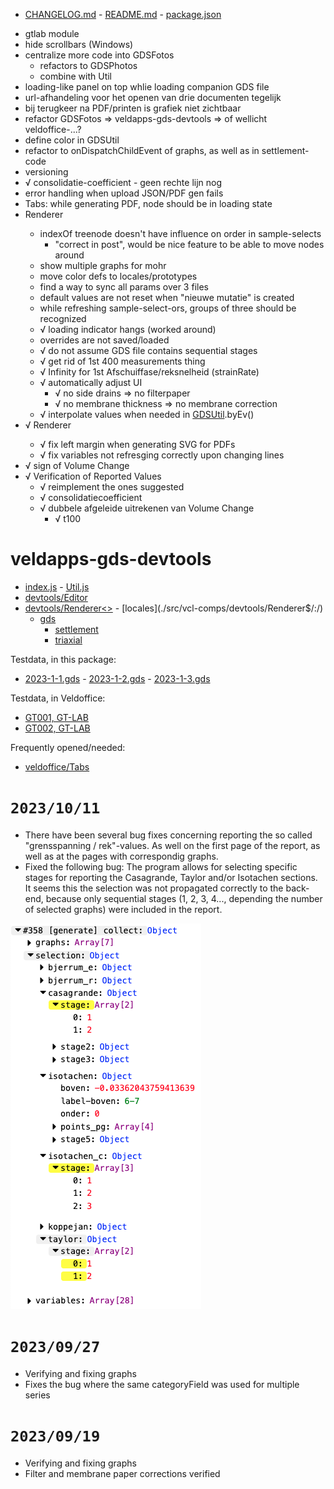 * [CHANGELOG.md]() - [README.md]() - [package.json]()

> 
* gtlab module
* hide scrollbars (Windows)
* centralize more code into GDSFotos
	* refactors to GDSPhotos
	* combine with Util
* loading-like panel on top whlie loading companion GDS file
* url-afhandeling voor het openen van drie documenten tegelijk
* bij terugkeer na PDF/printen is grafiek niet zichtbaar
* refactor GDSFotos => veldapps-gds-devtools => of wellicht veldoffice-...?
* define color in GDSUtil
* refactor to onDispatchChildEvent of graphs, as well as in settlement-code
* versioning
* √ consolidatie-coefficient - geen rechte lijn nog
* error handling when upload JSON/PDF gen fails
* Tabs<Document>: while generating PDF, node should be in loading state
* Renderer<triaxial>
	* indexOf treenode doesn't have influence on order in sample-selects
		* "correct in post", would be nice feature to be able to move nodes around
	* show multiple graphs for mohr
	* move color defs to locales/prototypes
	* find a way to sync all params over 3 files
	* default values are not reset when "nieuwe mutatie" is created
	* while refreshing sample-select-ors, groups of three should be recognized
	* √ loading indicator hangs (worked around)
	* overrides are not saved/loaded
	* √ do not assume GDS file contains sequential stages
	* √ get rid of 1st 400 measurements thing
	* √ Infinity for 1st Afschuiffase/reksnelheid (strainRate)
	* √ automatically adjust UI
		* √ no side drains => no filterpaper
		* √ no membrane thickness => no membrane correction
	* √ interpolate values when needed in [GDSUtil](src/Util.js).byEv()
* √ Renderer<settlement>
	* √ fix left margin when generating SVG for PDFs
	* √ fix variables not refresging correctly upon changing lines
* √ sign of Volume Change
* √ Verification of Reported Values
	* √ reimplement the ones suggested
	* √ consolidatiecoefficient
	* √ dubbele afgeleide uitrekenen van Volume Change
		* √ t100

# veldapps-gds-devtools

* [index.js](src/:) - [Util.js](src/:)
* [devtools/Editor<gds>]((./src/vcl-comps/:))
* [devtools/Renderer<>](./src/vcl-comps/devtools/Renderer$/) - [locales](./src/vcl-comps/devtools/Renderer$/:/)
	* [gds](./src/vcl-comps/devtools/Renderer$/:.js)
		* [settlement](./src/vcl-comps/devtools/Renderer$/:.js)
		* [triaxial](./src/vcl-comps/devtools/Renderer$/:.js)

Testdata, in this package:

* [2023-1-1.gds](./testdata/:) - [2023-1-2.gds](./testdata/:) - [2023-1-3.gds](./testdata/:)

Testdata, in Veldoffice:

* [GT001, GT-LAB](https://veldoffice.nl/geografie/#/onderzoek/25772561/document)
* [GT002, GT-LAB](https://veldoffice.nl/geografie/#/onderzoek/29536725/document)

Frequently opened/needed:

* [veldoffice/Tabs<Document>]([])

# `2023/10/11` 

* There have been several bug fixes concerning reporting the so called "grensspanning / rek"-values. As well on the first page of the report, as well as at the pages with correspondig graphs.
* Fixed the following bug: The program allows for selecting specific stages for reporting the Casagrande, Taylor and/or Isotachen sections. It seems this the selection was not propagated correctly to the back-end, because only sequential stages (1, 2, 3, 4..., depending the number of selected graphs) were included in the report.

![20231011-082542-2BOTrG](https://raw.githubusercontent.com/relluf/screenshots/master/uPic/202310/20231011-082542-2BOTrG.png)

# `2023/09/27`

* Verifying and fixing graphs
* Fixes the bug where the same categoryField was used for multiple series

# `2023/09/19`

* Verifying and fixing graphs
* Filter and membrane paper corrections verified

